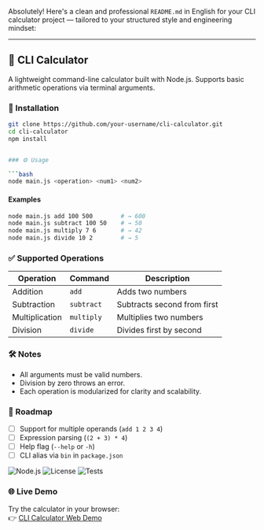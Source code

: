 Absolutely! Here's a clean and professional `README.md` in English for your CLI calculator project — tailored to your structured style and engineering mindset:

---

## 🧮 CLI Calculator

A lightweight command-line calculator built with Node.js. Supports basic arithmetic operations via terminal arguments.

### 🚀 Installation

```bash
git clone https://github.com/your-username/cli-calculator.git
cd cli-calculator
npm install


### ⚙️ Usage

```bash
node main.js <operation> <num1> <num2>
```

#### Examples

```bash
node main.js add 100 500        # → 600
node main.js subtract 100 50    # → 50
node main.js multiply 7 6       # → 42
node main.js divide 10 2        # → 5
```

### ✅ Supported Operations

| Operation   | Command     | Description                  |
|-------------|-------------|------------------------------|
| Addition    | `add`       | Adds two numbers             |
| Subtraction | `subtract`  | Subtracts second from first  |
| Multiplication | `multiply` | Multiplies two numbers     |
| Division    | `divide`    | Divides first by second      |

### 🛠 Notes

- All arguments must be valid numbers.
- Division by zero throws an error.
- Each operation is modularized for clarity and scalability.

### 📌 Roadmap

- [ ] Support for multiple operands (`add 1 2 3 4`)
- [ ] Expression parsing (`(2 + 3) * 4`)
- [ ] Help flag (`--help` or `-h`)
- [ ] CLI alias via `bin` in `package.json`

![Node.js](https://img.shields.io/badge/Node.js-18%2B-green)
![License](https://img.shields.io/badge/license-MIT-blue)
![Tests](https://img.shields.io/badge/tests-passing-brightgreen)


### 🌐 Live Demo

Try the calculator in your browser:  
👉 [CLI Calculator Web Demo](https://oleksandr-ivanchenko.github.io/cli-calculator/)

